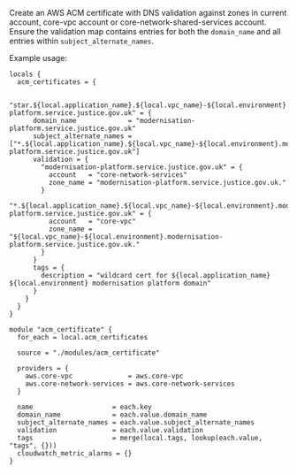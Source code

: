 Create an AWS ACM certificate with DNS validation against zones in current
account, core-vpc account or core-network-shared-services account. Ensure
the validation map contains entries for both the `domain_name` and all
entries within `subject_alternate_names`.

Example usage:

```
locals {
  acm_certificates = {

    "star.${local.application_name}.${local.vpc_name}-${local.environment}.modernisation-platform.service.justice.gov.uk" = {
      domain_name             = "modernisation-platform.service.justice.gov.uk"
      subject_alternate_names = ["*.${local.application_name}.${local.vpc_name}-${local.environment}.modernisation-platform.service.justice.gov.uk"]
      validation = {
        "modernisation-platform.service.justice.gov.uk" = {
          account   = "core-network-services"
          zone_name = "modernisation-platform.service.justice.gov.uk."
        }
        "*.${local.application_name}.${local.vpc_name}-${local.environment}.modernisation-platform.service.justice.gov.uk" = {
          account   = "core-vpc"
          zone_name = "${local.vpc_name}-${local.environment}.modernisation-platform.service.justice.gov.uk."
        }
      }
      tags = {
        description = "wildcard cert for ${local.application_name} ${local.environment} modernisation platform domain"
      }
    }
  }
}

module "acm_certificate" {
  for_each = local.acm_certificates

  source = "./modules/acm_certificate"

  providers = {
    aws.core-vpc              = aws.core-vpc
    aws.core-network-services = aws.core-network-services
  }

  name                    = each.key
  domain_name             = each.value.domain_name
  subject_alternate_names = each.value.subject_alternate_names
  validation              = each.value.validation
  tags                    = merge(local.tags, lookup(each.value, "tags", {}))
  cloudwatch_metric_alarms = {}
}
```

